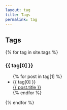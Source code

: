 ```yaml
---
layout: tag
title: Tags
permalink: tag
---
```


<section class="py-6 text-base-content">
  <div class="max-w-3xl mx-auto">
    <h1 class="text-3xl font-bold mb-8 text-center text-base-content">Tags</h1>
    <div class="space-y-8">
      {% for tag in site.tags %}
        <div class="card bg-base-100/20 backdrop-blur-sm shadow-xl">
          <div class="card-body">
            <h3 id="{{ tag[0] }}" class="card-title text-base-content">{{ tag[0] }}</h3>
            <ul class="space-y-2">
              {% for post in tag[1] %}
                <li class="flex items-center">
                  <div class="badge badge-primary badge-outline mr-2">{{ tag[0] }}</div>
                  <a href="{{site.baseurl}}{{ post.url }}" class="text-base-content hover:text-primary">{{ post.title }}</a>
                </li>
              {% endfor %}
            </ul>
          </div>
        </div>
      {% endfor %}
    </div>
  </div>
</section>


